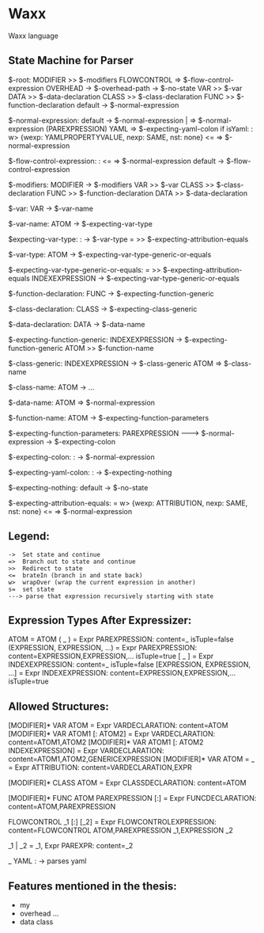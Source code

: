 # Waxx
Waxx language




## State Machine for Parser

$-root:
    MODIFIER    >> $-modifiers
    FLOWCONTROL => $-flow-control-expression
    OVERHEAD    -> $-overhead-path -> $-no-state
    VAR         >> $-var
    DATA        >> $-data-declaration
    CLASS       >> $-class-declaration
    FUNC        >> $-function-declaration
    default     -> $-normal-expression

$-normal-expression:
    default     -> $-normal-expression
    |           => $-normal-expression (PAREXPRESSION)
    YAML        => $-expecting-yaml-colon
    if isYaml:
        :       w> {wexp: YAMLPROPERTYVALUE, nexp: SAME, nst: none} <= => $-normal-expression

$-flow-control-expression:
    :           <= => $-normal-expression
    default     -> $-flow-control-expression

$-modifiers:
    MODIFIER    -> $-modifiers
    VAR         >> $-var
    CLASS       >> $-class-declaration
    FUNC        >> $-function-declaration
    DATA        >> $-data-declaration

$-var:
    VAR         -> $-var-name

$-var-name:
    ATOM        -> $-expecting-var-type

$expecting-var-type:
    :           -> $-var-type
    =           >> $-expecting-attribution-equals

$-var-type:
    ATOM        -> $-expecting-var-type-generic-or-equals

$-expecting-var-type-generic-or-equals:
    =               >> $-expecting-attribution-equals
    INDEXEXPRESSION -> $-expecting-var-type-generic-or-equals

$-function-declaration:
    FUNC        -> $-expecting-function-generic

$-class-declaration:
    CLASS       -> $-expecting-class-generic

$-data-declaration:
    DATA        -> $-data-name

$-expecting-function-generic:
    INDEXEXPRESSION -> $-expecting-function-generic
    ATOM            >> $-function-name

$-class-generic:
    INDEXEXPRESSION -> $-class-generic
    ATOM            => $-class-name

$-class-name:
    ATOM        -> ...

$-data-name:
    ATOM        => $-normal-expression

$-function-name:
    ATOM        -> $-expecting-function-parameters

$-expecting-function-parameters:
    PAREXPRESSION  ---> $-normal-expression -> $-expecting-colon

$-expecting-colon:
    :           -> $-normal-expression

$-expecting-yaml-colon:
    :           -> $-expecting-nothing

$-expecting-nothing:
    default     -> $-no-state

$-expecting-attribution-equals:
    =           w> {wexp: ATTRIBUTION, nexp: SAME, nst: none} <= => $-normal-expression




## Legend:
    ->  Set state and continue
    =>  Branch out to state and continue
    >>  Redirect to state
    <=  brateIn (branch in and state back)
    w>  wrapOver (wrap the current expression in another)
    s=  set state
    ---> parse that expression recursively starting with state

## Expression Types After Expressizer:
ATOM                            = ATOM
( _ )                           = Expr PAREXPRESSION: content=_  isTuple=false
(EXPRESSION, EXPRESSION, ...)   = Expr PAREXPRESSION: content=EXPRESSION,EXPRESSION,...  isTuple=true
[ _ ]                           = Expr INDEXEXPRESSION: content=_  isTuple=false
[EXPRESSION, EXPRESSION, ...]   = Expr INDEXEXPRESSION: content=EXPRESSION,EXPRESSION,...  isTuple=true

## Allowed Structures:

[MODIFIER]* VAR ATOM                            = Expr VARDECLARATION: content=ATOM
[MODIFIER]* VAR ATOM1 [: ATOM2]                 = Expr VARDECLARATION: content=ATOM1,ATOM2
[MODIFIER]* VAR ATOM1 [: ATOM2 INDEXEXPRESSION] = Expr VARDECLARATION: content=ATOM1,ATOM2,GENERICEXPRESSION
[MODIFIER]* VAR ATOM = _                        = Expr ATTRIBUTION: content=VARDECLARATION,EXPR

[MODIFIER]* CLASS ATOM                          = Expr CLASSDECLARATION: content=ATOM

[MODIFIER]* FUNC ATOM PAREXPRESSION [:]         = Expr FUNCDECLARATION: content=ATOM,PAREXPRESSION

FLOWCONTROL _1 [:] [_2]                         = Expr FLOWCONTROLEXPRESSION: content=FLOWCONTROL ATOM,PAREXPRESSION _1,EXPRESSION _2

_1 | _2                                         = _1, Expr PAREXPR: content=_2

_ YAML :                                          -> parses yaml






## Features mentioned in the thesis:
- my
- overhead ...
- data class